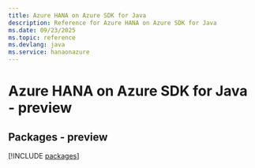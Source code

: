 ```yaml
---
title: Azure HANA on Azure SDK for Java
description: Reference for Azure HANA on Azure SDK for Java
ms.date: 09/23/2025
ms.topic: reference
ms.devlang: java
ms.service: hanaonazure
---
```

# Azure HANA on Azure SDK for Java - preview
## Packages - preview
[!INCLUDE [packages](hana-on-azure-index.md)]